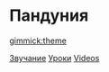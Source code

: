 # Пандуния
[gimmick:theme](readable)

[Звучание](zvuchanie.md)
[Уроки](uroki.md)
[Videos](../pandunia/video.md)

